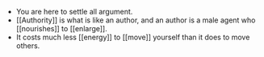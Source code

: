 - You are here to settle all argument.
- [[Authority]] is what is like an author, and an author is a male agent who [[nourishes]] to [[enlarge]].
- It costs much less [[energy]] to [[move]] yourself than it does to move others.